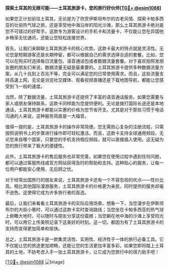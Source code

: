 **探索土耳其的无限可能——土耳其旅游卡，您的旅行好伙伴[[TG💪+ @esim1088](https://t.me/s/esim1088)]**

如果您正计划前往土耳其，无论是为了欣赏伊斯坦布尔的古老风情、探索卡帕多西亚的壮丽热气球之旅，还是享受地中海沿岸的阳光沙滩，那么土耳其旅游卡绝对是您不可错过的好帮手。这款专为游客设计的手机卡和流量卡，不仅能让您在异国他乡畅享无忧通讯，还能让您轻松连接世界。

首先，让我们来聊聊土耳其旅游卡的核心优势。这款卡最大的特点就是灵活性。无论您是短期游客还是长期停留，都可以根据自己的需求选择合适的套餐。比如，您可以在购买时选择每日流量包、语音通话包或者数据流量套餐。对于喜欢拍照发朋友圈的朋友们来说，数据流量无疑是最重要的。土耳其旅游卡提供多种数据流量方案，从几十兆到上百兆不等，完全可以满足您的日常使用需求。而且，这些流量支持高速上网，无论是浏览社交媒体、观看视频直播还是下载地图导航，都能让您感受到飞一般的速度。

当然，除了数据流量，土耳其旅游卡还提供了丰富的语音通话服务。如果您需要与家人或朋友保持联系，这款卡同样能为您提供便利。无论是拨打国际长途还是本地通话，土耳其旅游卡都能以实惠的价格为您节省开支。尤其是对于那些习惯于电话沟通的人来说，这种服务简直是一大福音。

值得一提的是，土耳其旅游卡的操作非常简便。您无需担心复杂的注册流程，只需按照说明书上的步骤进行操作即可轻松激活。而且，这款卡支持全球通用频段，无论您来自哪个国家，只要您的手机支持相应频段，就可以直接插入使用。这无疑为您的旅行带来了极大的便捷性。

此外，土耳其旅游卡的售后服务也非常完善。如果您在使用过程中遇到任何问题，都可以通过客服热线或官方网站获得及时的帮助和支持。这种贴心的服务，让每一位用户都能安心使用，无后顾之忧。

对于经常出国旅行的朋友来说，土耳其旅游卡还有一个不容忽视的优点——性价比高。相比其他国际漫游服务，土耳其旅游卡的价格更为亲民，同时提供的服务却毫不逊色。这使得它成为许多旅行者的首选。

最后，让我们来看看土耳其旅游卡的实际应用场景。想象一下，当您漫步在伊斯坦布尔的大街小巷时，可以通过这款卡实时查询路线；当您坐在卡帕多西亚的热气球上俯瞰大地时，可以随时与朋友分享这份震撼；当您躺在地中海的沙滩上享受阳光时，可以用它上传美照记录下这美好的时刻。这一切，都因为有了土耳其旅游卡的支持而变得更加简单和愉快。

总之，土耳其旅游卡是一款集灵活性、实用性、经济性于一体的旅行必备工具。它不仅能让您的旅途更加顺畅，还能让您的生活更加丰富多彩。如果您即将踏上土耳其的土地，不妨考虑入手一张土耳其旅游卡，让它成为您旅行中的得力助手吧！

[[TG💪+ @esim1088](https://t.me/s/esim1088) ![Image](https://i.postimg.cc/4NQfJmqS/Snipaste-2025-05-13-00-14-12.png)]